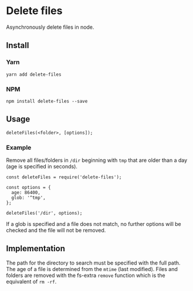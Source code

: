 # Delete files

Asynchronously delete files in node.

## Install

### Yarn
```
yarn add delete-files
```

### NPM
```
npm install delete-files --save 
```

## Usage

```
deleteFiles(<folder>, [options]);
```

### Example

Remove all files/folders in `/dir` beginning with `tmp` that are older than a day (age is specified in seconds).

```
const deleteFiles = require('delete-files');

const options = {
  age: 86400,
  glob: '^tmp',
};

deleteFiles('/dir', options);
```

If a glob is specified and a file does not match, no further options will be checked and the file will not
be removed.

## Implementation

The path for the directory to search must be specified with the full path. The age of a file is determined from the `mtime` (last modified). Files and folders are removed with the fs-extra `remove` function which is the equivalent of `rm -rf`.